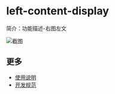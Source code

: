 # left-content-display

简介：功能描述-右图左文

![截图](https://img.alicdn.com/tfs/TB1g58VjxrI8KJjy0FpXXb5hVXa-2368-1192.png)

## 更多

* [使用说明](http://gitlab.alibaba-inc.com/ice/notes/issues/830)
* [开发规范](http://gitlab.alibaba-inc.com/ice/notes/issues/830)

